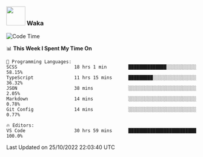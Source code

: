 ### <img src="https://media.giphy.com/media/VgCDAzcKvsR6OM0uWg/giphy.gif" width="50"> Waka

  <!--START_SECTION:waka-->
![Code Time](http://img.shields.io/badge/Code%20Time-981%20hrs%2054%20mins-blue)

📊 **This Week I Spent My Time On** 

```text
💬 Programming Languages: 
SCSS                     18 hrs 1 min        ██████████████░░░░░░░░░░░   58.15% 
TypeScript               11 hrs 15 mins      █████████░░░░░░░░░░░░░░░░   36.32% 
JSON                     38 mins             ░░░░░░░░░░░░░░░░░░░░░░░░░   2.05% 
Markdown                 14 mins             ░░░░░░░░░░░░░░░░░░░░░░░░░   0.78% 
Git Config               14 mins             ░░░░░░░░░░░░░░░░░░░░░░░░░   0.77%

🔥 Editors: 
VS Code                  30 hrs 59 mins      █████████████████████████   100.0%

```


 Last Updated on 25/10/2022 22:03:40 UTC
<!--END_SECTION:waka-->
